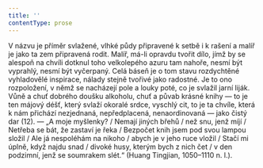 ```yaml
---
title: ''
contentType: prose
---
```


<section>

V názvu je příměr svlažené, vlhké půdy připravené k setbě i k rašení a malíř je jako ta zem připravená rodit. Malíř, má-li opravdu tvořit dílo, jímž by se alespoň na chvíli dotknul toho velkolepého azuru tam nahoře, nesmí být vyprahlý, nesmí být vyčerpaný. Celá báseň je o tom stavu rozdychtěné vyhladovělé inspirace, nálady stejně tvořivé jako radostné. Je to ono rozpoložení, v němž se nacházejí pole a louky poté, co je svlažil jarní liják. Vůně a chuť dobrého doušku alkoholu, chuť a půvab krásné knihy — to je ten májový déšť, který svlaží okoralé srdce, vyschlý cit, to je ta chvíle, která k nám přichází nezjednaná, nepředplacená, nenaordinovaná — jako čistý dar (12). — „A moje myšlenky? / Nemají jiných břehů / než snu, jenž míjí / Netřeba se bát, že zastaví je řeka / Bezpočet knih jsem pod svou lampou složil / Ale já nespoléhám na nikoho / abych je v jeho ruce vložil / Stačí mi úplně, když najdu snad / divoké husy, kterým bych z nich čet / v den podzimní, jenž se soumrakem slét.“ (Huang Tingjian, 1050–1110 n. l.).

</section>
